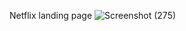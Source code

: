  Netflix landing page
 ![Screenshot (275)](https://github.com/sumitrajkumar/Netflix_Landing_page/assets/138388118/e216f28c-3935-4fe7-b04e-40571c4697c0)
